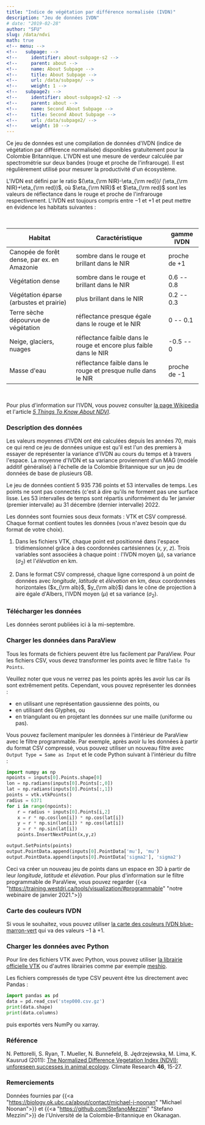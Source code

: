 ```yaml
---
title: "Indice de végétation par différence normalisée (IVDN)"
description: "Jeu de données IVDN"
# date: "2019-02-28"
author: "SFU"
slug: /data/ndvi
math: true
<!-- menu: -->
<!--   subpage: -->
<!--     identifier: about-subpage-s2 -->
<!--     parent: about -->
<!--     name: About Subpage -->
<!--     title: About Subpage -->
<!--     url: /data/subpage/ -->
<!--     weight: 1 -->
<!--   subpage2: -->
<!--     identifier: about-subpage2-s2 -->
<!--     parent: about -->
<!--     name: Second About Subpage -->
<!--     title: Second About Subpage -->
<!--     url: /data/subpage2/ -->
<!--     weight: 10 -->
---
```


Ce jeu de données est une compilation de données d'IVDN (indice de végétation par différence normalisée) disponibles gratuitement pour la Colombie Britannique. L'IVDN est une mesure de verdeur calculée par spectrométrie sur deux bandes (rouge et proche de l'infrarouge). Il est régulièrement utilisé pour mesurer la productivité d'un écosystème.

L'IVDN est défini par le ratio $(\eta_{\rm NIR}-\eta_{\rm red})/ (\eta_{\rm NIR}+\eta_{\rm red})$, où $\eta_{\rm NIR}$ et $\eta_{\rm red}$ sont les valeurs de réflectance dans le rouge et proche de l'infrarouge respectivement. L'IVDN est toujours compris entre $-1$ et $+1$ et peut mettre en évidence les habitats suivantes :

<br>

| Habitat | Caractéristique | gamme IVDN |
| ------------- | --------------- | ----------------- |
| Canopée de forêt dense, par ex. en Amazonie | sombre dans le rouge et brillant dans le NIR | proche de +1 |
| Végétation dense | sombre dans le rouge et brillant dans le NIR | 0.6 -- 0.8 |
| Végétation éparse (arbustes et prairie) | plus brillant dans le NIR | 0.2 -- 0.3 |
| Terre sèche dépourvue de végétation | réflectance presque égale dans le rouge et le NIR | 0 -- 0.1 |
| Neige, glaciers, nuages | réflectance faible dans le rouge et encore plus faible dans le NIR | -0.5 -- 0 |
| Masse d'eau | réflectance faible dans le rouge et presque nulle dans le NIR | proche de -1 |

<br>

Pour plus d'information sur l'IVDN, vous pouvez consulter [la page Wikipedia](https://en.wikipedia.org/wiki/Normalized_difference_vegetation_index) et l'article [*5 Things To Know About NDVI*](https://up42.com/blog/5-things-to-know-about-ndvi).

### Description des données

Les valeurs moyennes d'IVDN ont été calculées depuis les années 70, mais ce qui rend ce jeu de données unique est qu'il est l'un des premiers à essayer de représenter la variance d'IVDN au cours du temps et à travers l'espace. La moyenne d'IVDN et sa variance proviennent d'un MAG (modèĺe additif généralisé) à l'échelle de la Colombie Britannique sur un jeu de données de base de plusieurs GB.

Le jeu de données contient 5 935 736 points et 53 intervalles de temps. Les points ne sont pas connectés (c'est à dire qu'ils ne forment pas une surface lisse. Les 53 intervalles de temps sont répartis uniformément du 1er janvier (premier intervalle) au 31 décembre (dernier intervalle) 2022.

Les données sont fournies sous deux formats : VTK et CSV compressé. Chaque format contient toutes les données (vous n'avez besoin que du format de votre choix).

1. Dans les fichiers VTK, chaque point est positionné dans l'espace tridimensionnel grâce à des coordonnées cartésiennes ($x$, $y$, $z$). Trois variables sont associées à chaque point : l'IVDN moyen ($\mu$), sa variance ($\sigma_2$) et l'*élévation* en km.

2. Dans le format CSV compressé, chaque ligne correspond à un point de données avec *longitude*, *latitude* et *élévation* en km, deux coordonnées horizontales ($x_{\rm alb}$, $y_{\rm alb}$) dans le cône de projection à aire égale d'Albers, l'IVDN moyen ($\mu$) et sa variance ($\sigma_2$).

### Télécharger les données

Les données seront publiées ici à la mi-septembre.

### Charger les données dans ParaView

Tous les formats de fichiers peuvent être lus facilement par ParaView. Pour les fichiers CSV, vous devez transformer les points avec le filtre `Table To Points`.

Veuillez noter que vous ne verrez pas les points après les avoir lus car ils sont extrêmement petits. Cependant, vous pouvez représenter les données :

- en utilisant une représentation gaussienne des points, ou
- en utilisant des Glyphes, ou
- en triangulant ou en projetant les données sur une maille (uniforme ou pas).

Vous pouvez facilement manipuler les données à l'intérieur de ParaView avec le filtre programmable. Par exemple, après avoir lu les données à partir du format CSV compressé, vous pouvez utiliser un nouveau filtre avec `Output Type = Same as Input` et le code Python suivant à l'intérieur du filtre :

```py
import numpy as np
npoints = inputs[0].Points.shape[0]
lon = np.radians(inputs[0].Points[:,0])
lat = np.radians(inputs[0].Points[:,1])
points = vtk.vtkPoints()
radius = 6371
for i in range(npoints):
    r = radius + inputs[0].Points[i,2]
    x = r * np.cos(lon[i]) * np.cos(lat[i])
    y = r * np.sin(lon[i]) * np.cos(lat[i])
    z = r * np.sin(lat[i])
    points.InsertNextPoint(x,y,z)

output.SetPoints(points)
output.PointData.append(inputs[0].PointData['mu'], 'mu')
output.PointData.append(inputs[0].PointData['sigma2'], 'sigma2')
```

Ceci va créer un nouveau jeu de points dans un espace en 3D à partir de leur *longitude*, *latitude* et *élévation*. Pour plus d'information sur le filtre programmable de ParaView, vous pouvez regarder {{<a "https://training.westdri.ca/tools/visualization/#programmable" "notre webinaire de janvier 2021.">}}

### Carte des couleurs IVDN

Si vous le souhaitez, vous pouvez utiliser [la carte des couleurs IVDN blue-marron-vert](../../../ndvi.json.gz) qui va des valeurs $-1$ à $+1$.

### Charger les données avec Python

Pour lire des fichiers VTK avec Python, vous pouvez utiliser [la librairie officielle VTK](https://pypi.org/project/vtk) ou d'autres librairies comme par exemple [meshio](https://github.com/nschloe/meshio).

Les fichiers compressés de type CSV peuvent être lus directement avec Pandas :

```py
import pandas as pd
data = pd.read_csv('step000.csv.gz')
print(data.shape)
print(data.columns)
```

puis exportés vers NumPy ou xarray.

### Référence

N. Pettorelli, S. Ryan, T. Mueller, N. Bunnefeld, B. Jędrzejewska, M. Lima, K. Kausrud (2011):
   [The Normalized Difference Vegetation Index (NDVI): unforeseen successes in animal ecology](http://dx.doi.org/10.3354/cr00936). Climate
   Research **46**, 15-27.

### Remerciements

Données fournies par {{<a "https://biology.ok.ubc.ca/about/contact/michael-j-noonan" "Michael Noonan">}} et {{<a
"https://github.com/StefanoMezzini" "Stefano Mezzini">}} de l'Université de la Colombie-Britannique en Okanagan.
